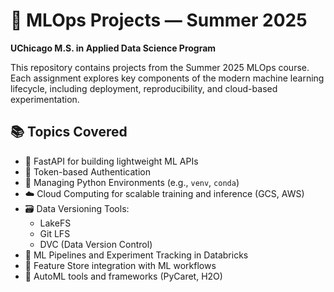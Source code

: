 # 🧠 MLOps Projects — Summer 2025  
**UChicago M.S. in Applied Data Science Program**

This repository contains projects from the Summer 2025 MLOps course. Each assignment explores key components of the modern machine learning lifecycle, including deployment, reproducibility, and cloud-based experimentation.

## 📚 Topics Covered
- 🚀 FastAPI for building lightweight ML APIs  
- 🔐 Token-based Authentication  
- 🧪 Managing Python Environments (e.g., `venv`, `conda`)  
- ☁️ Cloud Computing for scalable training and inference  (GCS, AWS)
- 🗃️ Data Versioning Tools:  
  - LakeFS  
  - Git LFS  
  - DVC (Data Version Control)  
- 🧱 ML Pipelines and Experiment Tracking in Databricks  
- 🏪 Feature Store integration with ML workflows
- 🤖 AutoML tools and frameworks (PyCaret, H2O)